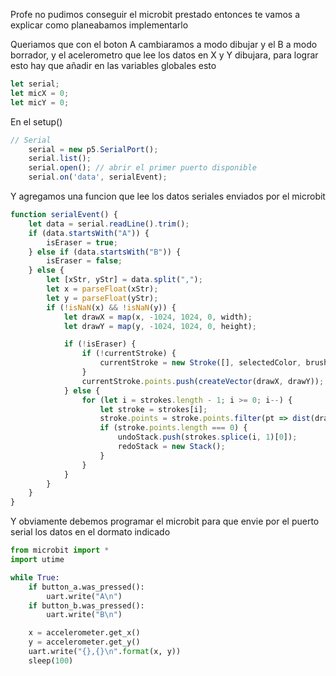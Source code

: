 Profe no pudimos conseguir el microbit prestado entonces te vamos a explicar como planeabamos implementarlo

Queriamos que con el boton A cambiaramos a modo dibujar y el B a modo borrador, y el acelerometro que lee los datos en X y Y dibujara, para lograr esto hay que añadir en las variables globales esto

```js
let serial;
let micX = 0;
let micY = 0;
```

En el setup()

```js
// Serial
    serial = new p5.SerialPort();
    serial.list();
    serial.open(); // abrir el primer puerto disponible
    serial.on('data', serialEvent);
```

Y agregamos una funcion que lee los datos seriales enviados por el microbit
```js
function serialEvent() {
    let data = serial.readLine().trim();
    if (data.startsWith("A")) {
        isEraser = true;
    } else if (data.startsWith("B")) {
        isEraser = false;
    } else {
        let [xStr, yStr] = data.split(",");
        let x = parseFloat(xStr);
        let y = parseFloat(yStr);
        if (!isNaN(x) && !isNaN(y)) {
            let drawX = map(x, -1024, 1024, 0, width);
            let drawY = map(y, -1024, 1024, 0, height);

            if (!isEraser) {
                if (!currentStroke) {
                    currentStroke = new Stroke([], selectedColor, brushSize);
                }
                currentStroke.points.push(createVector(drawX, drawY));
            } else {
                for (let i = strokes.length - 1; i >= 0; i--) {
                    let stroke = strokes[i];
                    stroke.points = stroke.points.filter(pt => dist(drawX, drawY, pt.x, pt.y) > eraserRadius);
                    if (stroke.points.length === 0) {
                        undoStack.push(strokes.splice(i, 1)[0]);
                        redoStack = new Stack();
                    }
                }
            }
        }
    }
}
```

Y obviamente debemos programar el microbit para que envie por el puerto serial los datos en el dormato indicado 

```py
from microbit import *
import utime

while True:
    if button_a.was_pressed():
        uart.write("A\n")
    if button_b.was_pressed():
        uart.write("B\n")

    x = accelerometer.get_x()
    y = accelerometer.get_y()
    uart.write("{},{}\n".format(x, y))
    sleep(100)
```
